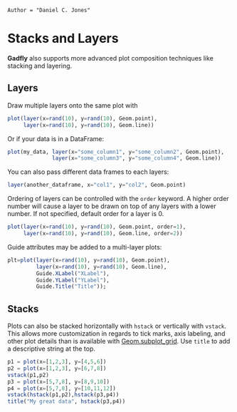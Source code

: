 ```@meta
Author = "Daniel C. Jones"
```

# Stacks and Layers

**Gadfly** also supports more advanced plot composition techniques like stacking
and layering.

## Layers

Draw multiple layers onto the same plot with

```julia
plot(layer(x=rand(10), y=rand(10), Geom.point),
     layer(x=rand(10), y=rand(10), Geom.line))
```

Or if your data is in a DataFrame:

```julia
plot(my_data, layer(x="some_column1", y="some_column2", Geom.point),
              layer(x="some_column3", y="some_column4", Geom.line))
```

You can also pass different data frames to each layers:

```julia
layer(another_dataframe, x="col1", y="col2", Geom.point)
```

Ordering of layers can be controlled with the `order` keyword. A higher order
number will cause a layer to be drawn on top of any layers with a lower number.
If not specified, default order for a layer is 0.

```julia
plot(layer(x=rand(10), y=rand(10), Geom.point, order=1),
     layer(x=rand(10), y=rand(10), Geom.line, order=2))
```

Guide attributes may be added to a multi-layer plots:

```julia
plt=plot(layer(x=rand(10), y=rand(10), Geom.point),
         layer(x=rand(10), y=rand(10), Geom.line),
         Guide.XLabel("XLabel"),
         Guide.YLabel("YLabel"),
         Guide.Title("Title"));
```

## Stacks

Plots can also be stacked horizontally with `hstack` or vertically with `vstack`.
This allows more customization in regards to tick marks, axis labeling, and other
plot details than is available with [Geom.subplot_grid](@ref).  Use `title` to add
a descriptive string at the top.

```julia
p1 = plot(x=[1,2,3], y=[4,5,6])
p2 = plot(x=[1,2,3], y=[6,7,8])
vstack(p1,p2)
p3 = plot(x=[5,7,8], y=[8,9,10])
p4 = plot(x=[5,7,8], y=[10,11,12])
vstack(hstack(p1,p2),hstack(p3,p4))
title("My great data", hstack(p3,p4))
```
